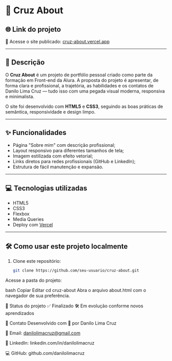 # 🚀 Cruz About

## 🌐 Link do projeto

🔗 Acesse o site publicado: [cruz-about.vercel.app](https://cruz-about.vercel.app/about.html)

---

## 📖 Descrição

O **Cruz About** é um projeto de portfólio pessoal criado como parte da formação em Front-end da Alura. A proposta do projeto é apresentar, de forma clara e profissional, a trajetória, as habilidades e os contatos de Danilo Lima Cruz — tudo isso com uma pegada visual moderna, responsiva e minimalista.

O site foi desenvolvido com **HTML5** e **CSS3**, seguindo as boas práticas de semântica, responsividade e design limpo.

---

## ✨ Funcionalidades

- Página "Sobre mim" com descrição profissional;
- Layout responsivo para diferentes tamanhos de tela;
- Imagem estilizada com efeito vetorial;
- Links diretos para redes profissionais (GitHub e LinkedIn);
- Estrutura de fácil manutenção e expansão.

---

## 💻 Tecnologias utilizadas

- HTML5  
- CSS3  
- Flexbox  
- Media Queries  
- Deploy com [Vercel](https://vercel.com)
  
---

## 🛠️ Como usar este projeto localmente

1. Clone este repositório:
   ```bash
   git clone https://github.com/seu-usuario/cruz-about.git
Acesse a pasta do projeto:

bash
Copiar
Editar
cd cruz-about
Abra o arquivo about.html com o navegador de sua preferência.

📌 Status do projeto
✅ Finalizado
🛠️ Em evolução conforme novos aprendizados

🤝 Contato
Desenvolvido com 💙 por Danilo Lima Cruz

📧 Email: danilolimacruz@gmail.com

💼 LinkedIn: linkedin.com/in/danilolimacruz

💻 GitHub: github.com/danilolimacruz
